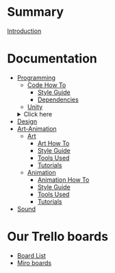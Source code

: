 # Summary

[Introduction](./introduction.md)

# Documentation
- [Programming]()
	- [Code How To](./Programming/Code_How_To.md)
		- [Style Guide](./Programming/Style_Guide.md)
		- [Dependencies](./Programming/Dependencies.md)
	- [Unity](./Programming/unity.md)
	<details>
		- <summary> Click here </summary>
		- [The Interaction System](./Programming/Interaction_System.md)
		- [Items](./Programming/item_structure.md)
		- [Island Hearts](./Programming/Island_hearts.md)
		- [The Jelly](./Programming/Jelly.md)
	</details>
- [Design]()
- [Art-Animation]()
    - [Art]()
	    - [Art How To](./Programming/Code_How_To.md)
		- [Style Guide]()
		- [Tools Used]()
		- [Tutorials]()
    - [Animation]()
        - [Animation How To]()
		- [Style Guide]()
		- [Tools Used]()
		- [Tutorials]()	
- [Sound]()

# Our Trello boards
- [Board List]()
- [Miro boards]()
